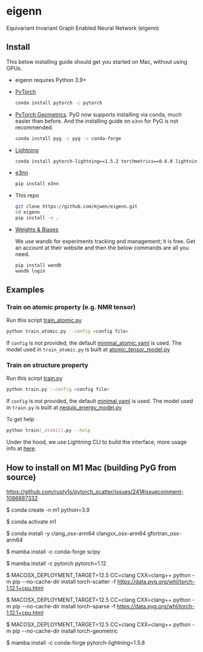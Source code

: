 # eigenn

Equivariant Invariant Graph Enabled Neural Network (eigenn)

## Install

This below installing guide should get you started on Mac, without using GPUs.

- eigenn requires Python 3.9+

- [PyTorch](https://pytorch.org)

  ```bash
  conda install pytorch -c pytorch
  ```

- [PyTorch Geometrics](https://pytorch-geometric.readthedocs.io). PyG now
  supports installing via conda, much easier than before. And the installing guide on
  `e3nn` for PyG is not recommended.

  ```bash
  conda install pyg -c pyg -c conda-forge
  ```

- [Lightning](https://www.pytorchlightning.ai/)

  ```bash
  conda install pytorch-lightning==1.5.2 torchmetrics==0.6.0 lightning-bolts -c conda-forge
  ```

- [e3nn](https://docs.e3nn.org/en/stable/guide/installation.html)

  ```bash
  pip install e3nn
  ```

- This repo

  ```bash
  git clone https://github.com/mjwen/eigenn.git
  cd eigenn
  pip install -e .
  ```

- [Weights & Biases](https://docs.wandb.ai/quickstart)

  We use wandb for experiments tracking and management; it is free. Get an account at
  their website and then the below commands are all you need.

  ```bash
  pip install wandb
  wandb login
  ```

## Examples

### Train on atomic property (e.g. NMR tensor)

Run this script [train_atomic.py](./scripts/train_atomic.py)

```bash
python train_atomic.py --config <config file>
```

If `config` is not provided, the default [minimal_atomic.yaml](./scripts/configs/minimal_atomic.yaml)
is used.
The model used in `train_atomic.py` is built at [atomic_tensor_model.py](./eigenn/model_factory/atomic_tensor_model.py)

### Train on structure property

Run this scirpt [train.py](./scripts/train.py)

```bash
python train.py --config <config file>
```

If `config` is not provided, the default [minimal.yaml](./scripts/configs/minimal.yaml)
is used.
The model used in `train.py` is built at [nequip_energy_model.py](./eigenn/model_factory/nequip_energy_model.py)

To get help

```bash
python train[_atomic].py --help
```

Under the hood, we use Lightning CLI to build the interface, more usage info at
[here](https://pytorch-lightning.readthedocs.io/en/stable/common/lightning_cli.html).

## How to install on M1 Mac (building PyG from source)

https://github.com/rusty1s/pytorch_scatter/issues/241#issuecomment-1086887332

$ conda create -n m1 python=3.9

$ conda activate m1

$ conda install -y clang_osx-arm64 clangxx_osx-arm64 gfortran_osx-arm64

$ mamba install -c conda-forge scipy

$ mamba install -c pytorch pytorch=1.12

$ MACOSX_DEPLOYMENT_TARGET=12.5 CC=clang CXX=clang++ python -m pip --no-cache-dir install torch-scatter -f https://data.pyg.org/whl/torch-1.12.1+cpu.html

$ MACOSX_DEPLOYMENT_TARGET=12.5 CC=clang CXX=clang++ python -m pip --no-cache-dir install torch-sparse -f https://data.pyg.org/whl/torch-1.12.1+cpu.html

$ MACOSX_DEPLOYMENT_TARGET=12.5 CC=clang CXX=clang++ python -m pip --no-cache-dir install torch-geometric

$ mamba install -c conda-forge pytorch-lightning=1.5.8
